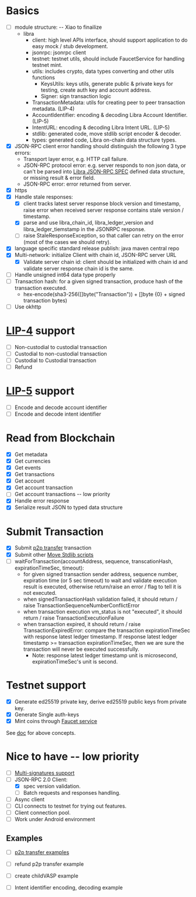 
# Basics

- [ ] module structure: -- Xiao to finailize
  - libra
    - client: high level APIs interface, should support application to do easy mock / stub development.
    - jsonrpc: jsonrpc client
    - testnet: testnet utils, should include FaucetService for handling testnet mint.
    - utils: includes crypto, data types converting and other utils functions
        - KeysUtils: keys utils, generate public & private keys for testing, create auth key and account address.
        - Signer: sign transaction logic
    - TransactionMetadata: utils for creating peer to peer transaction metadata. (LIP-4)
    - AccountIdentifier: encoding & decoding Libra Account Identifier. (LIP-5)
    - IntentURL: encoding & decoding Libra Intent URL. (LIP-5)
    - stdlib: generated code, move stdlib script encoder & decoder.
    - types: generated code, Libra on-chain data structure types.
- [x] JSON-RPC client error handling should distinguish the following 3 type errors:
  - Transport layer error, e.g. HTTP call failure.
  - JSON-RPC protocol error: e.g. server responds to non json data, or can't be parsed into [Libra JSON-RPC SPEC][1] defined data structure, or missing result & error field.
  - JSON-RPC error: error returned from server.
- [x] https
- [x] Handle stale responses:
  - [x] client tracks latest server response block version and timestamp, raise error when received server response contains stale version / timestamp.
  - [x] parse and use libra_chain_id, libra_ledger_version and libra_ledger_tiemstamp in the JSONRPC response.
  - [ ] raise StaleResponseException, so that caller can retry on the error (most of the cases we should retry).
- [x] language specific standard release publish: java maven central repo
- [x] Multi-network: initialize Client with chain id, JSON-RPC server URL
  - [x] Validate server chain id: client should be initialized with chain id and validate server response chain id is the same.
- [ ] Handle unsigned int64 data type properly
- [ ] Transaction hash: for a given signed transaction, produce hash of the transaction executed.
  - hex-encode(sha3-256([]byte("Transaction")) + []byte {0} + signed transaction bytes)
- [ ] Use okhttp

# [LIP-4][7] support

- [ ] Non-custodial to custodial transaction
- [ ] Custodial to non-custodial transaction
- [ ] Custodial to Custodial transaction
- [ ] Refund

# [LIP-5][2] support

- [ ] Encode and decode account identifier
- [ ] Encode and decode intent identifier

# Read from Blockchain

- [x] Get metadata
- [x] Get currencies
- [x] Get events
- [x] Get transactions
- [x] Get account
- [x] Get account transaction
- [ ] Get account transactions -- low priority
- [x] Handle error response
- [x] Serialize result JSON to typed data structure

# Submit Transaction

- [x] Submit [p2p transfer][3] transaction
- [x] Submit other [Move Stdlib scripts][4]
- [ ] waitForTransaction(accountAddress, sequence, transcationHash, expirationTimeSec, timeout):
  - for given signed transaction sender address, sequence number, expiration time (or 5 sec timeout) to wait and validate execution result is executed, otherwise return/raise an error / flag to tell it is not executed.
  - when signedTransactionHash validation failed, it should return / raise TransactionSequenceNumberConflictError
  - when transaction execution vm_status is not "executed", it should return / raise TransactionExecutionFailure
  - when transaction expired, it should return / raise TransactionExpiredError: compare the transaction expirationTimeSec with response latest ledger timestamp. If response latest ledger timestamp >= transaction expirationTimeSec, then we are sure the transaction will never be executed successfully.
    - Note: response latest ledger timestamp unit is microsecond, expirationTimeSec's unit is second.

# Testnet support

- [x] Generate ed25519 private key, derive ed25519 public keys from private key.
- [x] Generate Single auth-keys
- [x] Mint coins through [Faucet service][6]

See [doc][5] for above concepts.

# Nice to have -- low priority

- [ ] [Multi-signatures support](https://github.com/libra/libra/blob/master/specifications/crypto/spec.md#multi-signatures)
- [ ] JSON-RPC 2.0 Client:
  - [x] spec version validation.
  - [ ] Batch requests and responses handling.
- [ ] Async client
- [ ] CLI connects to testnet for trying out features.
- [ ] Client connection pool.
- [ ] Work under Android environment

## Examples

- [ ] [p2p transfer examples](https://github.com/libra/lip/blob/master/lips/lip-4.md#transaction-examples)
- [ ] refund p2p transfer example
- [ ] create childVASP example
- [ ] Intent identifier encoding, decoding example


[1]: https://github.com/libra/libra/blob/master/json-rpc/json-rpc-spec.md "Libra JSON-RPC SPEC"
[2]: https://github.com/libra/lip/blob/master/lips/lip-5.md "LIP-5"
[3]: https://github.com/libra/libra/blob/master/language/stdlib/transaction_scripts/doc/peer_to_peer_with_metadata.md "P2P Transafer"
[4]: https://github.com/libra/libra/tree/master/language/stdlib/transaction_scripts/doc "Move Stdlib scripts"
[5]: https://github.com/libra/libra/blob/master/client/libra-dev/README.md "Libra Client Dev Doc"
[6]: https://github.com/libra/libra/blob/master/json-rpc/docs/service_testnet_faucet.md "Faucet service"
[7]: https://github.com/libra/lip/blob/master/lips/lip-4.md "Transaction Metadata Specification"
